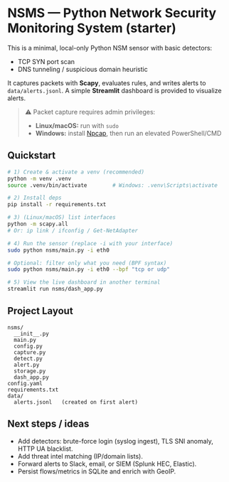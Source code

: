 # NSMS — Python Network Security Monitoring System (starter)

This is a minimal, local-only Python NSM sensor with basic detectors:
- TCP SYN port scan
- DNS tunneling / suspicious domain heuristic

It captures packets with **Scapy**, evaluates rules, and writes alerts to `data/alerts.jsonl`.
A simple **Streamlit** dashboard is provided to visualize alerts.

> ⚠️ Packet capture requires admin privileges:
> - **Linux/macOS:** run with `sudo`
> - **Windows:** install [Npcap](https://nmap.org/npcap/), then run an elevated PowerShell/CMD

## Quickstart

```bash
# 1) Create & activate a venv (recommended)
python -m venv .venv
source .venv/bin/activate        # Windows: .venv\Scripts\activate

# 2) Install deps
pip install -r requirements.txt

# 3) (Linux/macOS) list interfaces
python -m scapy.all
# Or: ip link / ifconfig / Get-NetAdapter

# 4) Run the sensor (replace -i with your interface)
sudo python nsms/main.py -i eth0

# Optional: filter only what you need (BPF syntax)
sudo python nsms/main.py -i eth0 --bpf "tcp or udp"

# 5) View the live dashboard in another terminal
streamlit run nsms/dash_app.py
```

## Project Layout

```
nsms/
  __init__.py
  main.py
  config.py
  capture.py
  detect.py
  alert.py
  storage.py
  dash_app.py
config.yaml
requirements.txt
data/
  alerts.jsonl   (created on first alert)
```

## Next steps / ideas

- Add detectors: brute-force login (syslog ingest), TLS SNI anomaly, HTTP UA blacklist.
- Add threat intel matching (IP/domain lists).
- Forward alerts to Slack, email, or SIEM (Splunk HEC, Elastic).
- Persist flows/metrics in SQLite and enrich with GeoIP.
